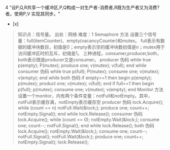 4
"设P,Q,R共享一个缓冲区,P,Q构成一对生产者-消费者,R既为生产者又为消费?者。使用P,V 实现其同步。"
- [x]  

> 知识点：信号量。
> 出处：网络
> 难度：1
> Semaphore 方法 设置三个信号量：full(itemCounter)、empty(vacancyCounter)和mutex。
> full表示有数据的缓冲块数目，初值是0；empty表示空的缓冲块数初值是n；mutex用于访问缓冲区时的互斥，初值是1。
> 三种进程，consumer,producer,both，both表示既是producer又是consumer。 producer 伪码 while true
> p(empty); P(mutex); produce one; v(mutex); v(full); end while consumer 伪码
> while true p(full); P(mutex); consume one; v(mutex); v(empty); end while both
> 伪码 if empty>=1 then begin p(empty); p(mutex); product one; v(mutex); v(full);
> end if full>=1 then begin p(full); p(mutex); consume one; v(mutex); v(empty);
> end Monitor 方法
> 设置一个monitor，内有两个条件变量：notFull和notEmpty。其中，notFull表示缓存满，notEmpty表示缓存空 producer
> 伪码 lock.Acquire(); while (count == n) notFull.Wait(&amp;lock;); produce one;
> count++; notEmpty.Signal(); end while lock.Release(); consumer 伪码
> lock.Acquire(); while (count == 0); notEmpty.Wait(&amp;lock;); consume one;
> count--; notFull.Signal(); end while lock.Release(); both 伪码 lock.Acquire();
> notEmpty.Wait(&amp;lock;); consume one; count--; notFull.Signal();
> notFull.Wait(&amp;lock;); produce one; count++; notEmpty.Signal();
> lock.Release();
